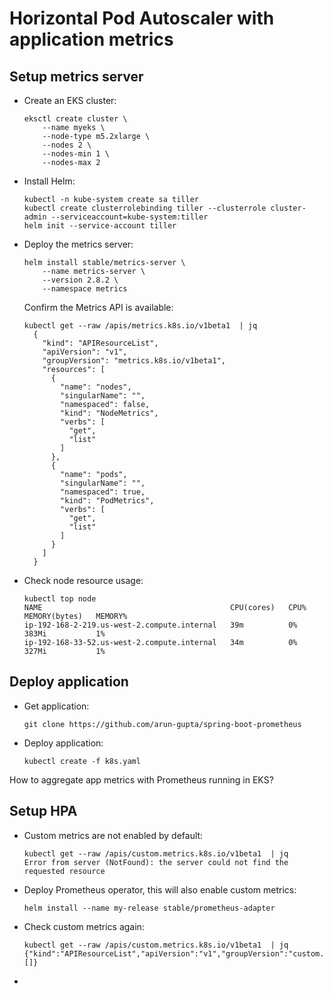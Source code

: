 # Horizontal Pod Autoscaler with application metrics

## Setup metrics server

- Create an EKS cluster:

	```
	eksctl create cluster \
		--name myeks \
		--node-type m5.2xlarge \
		--nodes 2 \
		--nodes-min 1 \
		--nodes-max 2
	```

- Install Helm:

	```
	kubectl -n kube-system create sa tiller
	kubectl create clusterrolebinding tiller --clusterrole cluster-admin --serviceaccount=kube-system:tiller
	helm init --service-account tiller
	```

- Deploy the metrics server:

	```
	helm install stable/metrics-server \
		--name metrics-server \
		--version 2.8.2 \
		--namespace metrics
	```

  Confirm the Metrics API is available:

  ```
  kubectl get --raw /apis/metrics.k8s.io/v1beta1  | jq
	{
	  "kind": "APIResourceList",
	  "apiVersion": "v1",
	  "groupVersion": "metrics.k8s.io/v1beta1",
	  "resources": [
	    {
	      "name": "nodes",
	      "singularName": "",
	      "namespaced": false,
	      "kind": "NodeMetrics",
	      "verbs": [
	        "get",
	        "list"
	      ]
	    },
	    {
	      "name": "pods",
	      "singularName": "",
	      "namespaced": true,
	      "kind": "PodMetrics",
	      "verbs": [
	        "get",
	        "list"
	      ]
	    }
	  ]
	}
  ```

- Check node resource usage:

	```
	kubectl top node
	NAME                                          CPU(cores)   CPU%   MEMORY(bytes)   MEMORY%   
	ip-192-168-2-219.us-west-2.compute.internal   39m          0%     383Mi           1%        
	ip-192-168-33-52.us-west-2.compute.internal   34m          0%     327Mi           1%    
	```

## Deploy application

- Get application:

	```
	git clone https://github.com/arun-gupta/spring-boot-prometheus
	```

- Deploy application:

	```
	kubectl create -f k8s.yaml
	```

How to aggregate app metrics with Prometheus running in EKS?

## Setup HPA

- Custom metrics are not enabled by default:

	```
	kubectl get --raw /apis/custom.metrics.k8s.io/v1beta1  | jq
	Error from server (NotFound): the server could not find the requested resource
	```

- Deploy Prometheus operator, this will also enable custom metrics:

	```
	helm install --name my-release stable/prometheus-adapter
	```

- Check custom metrics again:

	```
	kubectl get --raw /apis/custom.metrics.k8s.io/v1beta1  | jq
	{"kind":"APIResourceList","apiVersion":"v1","groupVersion":"custom.metrics.k8s.io/v1beta1","resources":[]}
	```

- 